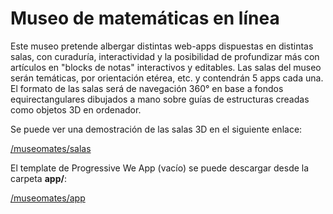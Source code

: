# Museo de matemáticas en línea

Este museo pretende albergar distintas web-apps dispuestas en distintas salas, con curaduría, interactividad y la posibilidad de profundizar más con artículos en "blocks de notas" interactivos y editables. Las salas del museo serán temáticas, por orientación etérea, etc. y contendrán 5 apps cada una. El formato de las salas será de navegación 360° en base a fondos equirectangulares dibujados a mano sobre guías de estructuras creadas como objetos 3D en ordenador.

Se puede ver una demostración de las salas 3D en el siguiente enlace:

[/museomates/salas](https://sanxofon.github.io/museomates/salas/)

El template de Progressive We App (vacío) se puede descargar desde la carpeta **app/**:

[/museomates/app](https://github.com/sanxofon/museomates/app/)
